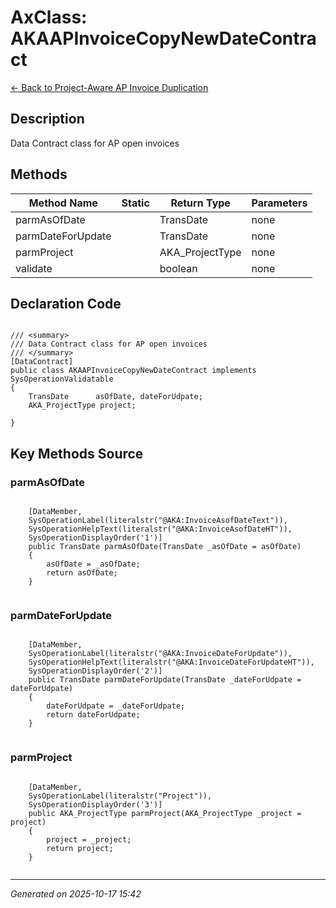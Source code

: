 # AxClass: AKAAPInvoiceCopyNewDateContract

[← Back to Project-Aware AP Invoice Duplication](../README.md)

## Description

<summary> Data Contract class for AP open invoices </summary>

## Methods

| Method Name | Static | Return Type | Parameters |
|-------------|--------|-------------|------------|
| parmAsOfDate |  | TransDate | none |
| parmDateForUpdate |  | TransDate | none |
| parmProject |  | AKA_ProjectType | none |
| validate |  | boolean | none |

## Declaration Code

```xpp

/// <summary>
/// Data Contract class for AP open invoices
/// </summary>
[DataContract]
public class AKAAPInvoiceCopyNewDateContract implements SysOperationValidatable
{
    TransDate      asOfDate, dateForUdpate;
    AKA_ProjectType project;
 
}

```

## Key Methods Source

### parmAsOfDate

```xpp

    [DataMember,
    SysOperationLabel(literalstr("@AKA:InvoiceAsofDateText")),
    SysOperationHelpText(literalstr("@AKA:InvoiceAsofDateHT")),
    SysOperationDisplayOrder('1')]
    public TransDate parmAsOfDate(TransDate _asOfDate = asOfDate)
    {
        asOfDate = _asOfDate;
        return asOfDate;
    }


```

### parmDateForUpdate

```xpp

    [DataMember,
    SysOperationLabel(literalstr("@AKA:InvoiceDateForUpdate")),
    SysOperationHelpText(literalstr("@AKA:InvoiceDateForUpdateHT")),
    SysOperationDisplayOrder('2')]
    public TransDate parmDateForUpdate(TransDate _dateForUdpate = dateForUdpate)
    {
        dateForUdpate = _dateForUdpate;
        return dateForUdpate;
    }


```

### parmProject

```xpp

    [DataMember,
    SysOperationLabel(literalstr("Project")),
    SysOperationDisplayOrder('3')]
    public AKA_ProjectType parmProject(AKA_ProjectType _project = project)
    {
        project = _project;
        return project;
    }


```

---

*Generated on 2025-10-17 15:42*

